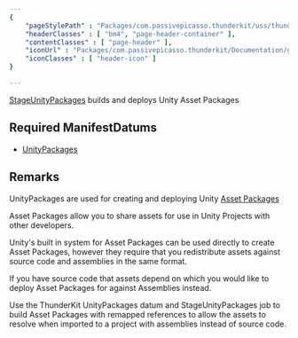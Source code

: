 ```yaml
---
{ 
	"pageStylePath" : "Packages/com.passivepicasso.thunderkit/uss/thunderkit_style.uss",
	"headerClasses" : [ "bm4", "page-header-container" ],
	"contentClasses" : [ "page-header" ],
	"iconUrl" : "Packages/com.passivepicasso.thunderkit/Documentation/graphics/TK_Pipeline_2X_Icon.png",
	"iconClasses" : [ "header-icon" ]
}

---
```


[StageUnityPackages](assetlink://Packages/com.passivepicasso.thunderkit/Editor/Core/Pipelines/Jobs/StageUnityPackages.cs) builds and deploys Unity Asset Packages

## Required ManifestDatums

* [UnityPackages](assetlink://Packages/com.passivepicasso.thunderkit/Editor/Core/Manifests/Datum/UnityPackages.cs)

## Remarks

UnityPackages are used for creating and deploying Unity [Asset Packages](https://docs.unity3d.com/2018.4/Documentation/Manual/AssetPackages.html)

Asset Packages allow you to share assets for use in Unity Projects with other developers.

Unity's built in system for Asset Packages can be used directly to create Asset Packages, however they require that you redistribute assets against source code and assemblies in the same format.

If you have source code that assets depend on which you would like to deploy Asset Packages for against Assemblies instead.

Use the ThunderKit UnityPackages datum and StageUnityPackages job to build Asset Packages with remapped references to allow the assets to resolve when imported to a project with assemblies instead of source code.